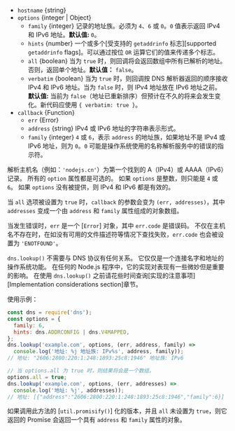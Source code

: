 <!-- YAML
added: v0.1.90
changes:
  - version: v8.5.0
    pr-url: https://github.com/nodejs/node/pull/14731
    description: The `verbatim` option is supported now.
  - version: v1.2.0
    pr-url: https://github.com/nodejs/node/pull/744
    description: The `all` option is supported now.
-->
* `hostname` {string}
* `options` {integer | Object}
  - `family` {integer} 记录的地址族。必须为 `4`、`6` 或 `0`。`0` 值表示返回 IPv4 和 IPv6 地址。**默认值:** `0`。
  - `hints` {number} 一个或多个[受支持的 `getaddrinfo` 标志][supported `getaddrinfo` flags]。可以通过按位 `OR` 运算它们的值来传递多个标志。
  - `all` {boolean} 当为 `true`  时，则回调将会返回数组中所有已解析的地址。否则，返回单个地址。**默认值：** `false`。
  - `verbatim` {boolean} 当为 `true` 时，则回调按 DNS 解析器返回的顺序接收 IPv4 和 IPv6 地址。当为 `false` 时，则 IPv4 地址放在 IPv6 地址之前。
     **默认值:** 当前为 `false`（地址已重新排序）但预计在不久的将来会发生变化。新代码应使用 `{ verbatim: true }`。
* `callback` {Function}
  - `err` {Error}
  - `address` {string} IPv4 或 IPv6 地址的字符串表示形式。
  - `family` {integer} `4` 或 `6`，表示 `address` 的地址族，如果地址不是 IPv4 或 IPv6 地址，则为 `0`。`0` 可能是操作系统使用的名称解析服务中的错误的指示符。

解析主机名（例如：`'nodejs.cn'`）为第一个找到的 A（IPv4）或 AAAA（IPv6）记录。
所有的 `option` 属性都是可选的。
如果 `options` 是整数，则只能是 `4` 或 `6`。
如果 `options` 没有被提供，则 IPv4 和 IPv6 都是有效的。

当 `all` 选项被设置为 `true` 时，`callback` 的参数会变为 `(err, addresses)`，其中 `addresses` 变成一个由 `address` 和 `family` 属性组成的对象数组。

当发生错误时，`err` 是一个 [`Error`] 对象，其中 `err.code` 是错误码。
不仅在主机名不存在时，在如没有可用的文件描述符等情况下查找失败，`err.code` 也会被设置为 `'ENOTFOUND'`。

`dns.lookup()` 不需要与 DNS 协议有任何关系。
它仅仅是一个连接名字和地址的操作系统功能。
在任何的 Node.js 程序中，它的实现对表现有一些微妙但是重要的影响。
在使用 `dns.lookup()` 之前请花些时间查询[实现的注意事项][Implementation considerations section]章节。

使用示例：

```js
const dns = require('dns');
const options = {
  family: 6,
  hints: dns.ADDRCONFIG | dns.V4MAPPED,
};
dns.lookup('example.com', options, (err, address, family) =>
  console.log('地址: %j 地址族: IPv%s', address, family));
// 地址: "2606:2800:220:1:248:1893:25c8:1946" 地址族: IPv6

// 当 options.all 为 true 时，则结果将会是一个数组。
options.all = true;
dns.lookup('example.com', options, (err, addresses) =>
  console.log('地址: %j', addresses));
// 地址: [{"address":"2606:2800:220:1:248:1893:25c8:1946","family":6}]
```

如果调用此方法的 [`util.promisify()`] 化的版本，并且 `all` 未设置为 `true`，则它返回的 Promise 会返回一个具有 `address` 和 `family` 属性的对象。


